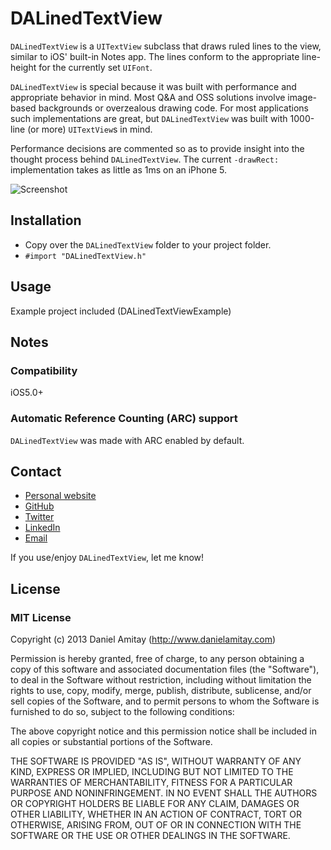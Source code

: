 # DALinedTextView

`DALinedTextView` is a `UITextView` subclass that draws ruled lines to the view, similar to iOS' built-in Notes app. The lines conform to the appropriate line-height for the currently set `UIFont`.

`DALinedTextView` is special because it was built with performance and appropriate behavior in mind. Most Q&A and OSS solutions involve image-based backgrounds or overzealous drawing code. For most applications such implementations are great, but `DALinedTextView` was built with 1000-line (or more) `UITextView`s in mind.

Performance decisions are commented so as to provide insight into the thought process behind `DALinedTextView`. The current `-drawRect:` implementation takes as little as 1ms on an iPhone 5.


![Screenshot](https://github.com/danielamitay/DALinedTextView/raw/master/screenshot.png)

## Installation

- Copy over the `DALinedTextView` folder to your project folder.
- `#import "DALinedTextView.h"`

## Usage

Example project included (DALinedTextViewExample)

## Notes

### Compatibility

iOS5.0+

### Automatic Reference Counting (ARC) support

`DALinedTextView` was made with ARC enabled by default.

## Contact

- [Personal website](http://danielamitay.com)
- [GitHub](http://github.com/danielamitay)
- [Twitter](http://twitter.com/danielamitay)
- [LinkedIn](http://www.linkedin.com/in/danielamitay)
- [Email](mailto:hello@danielamitay.com)

If you use/enjoy `DALinedTextView`, let me know!

## License

### MIT License

Copyright (c) 2013 Daniel Amitay (http://www.danielamitay.com)

Permission is hereby granted, free of charge, to any person obtaining a copy
of this software and associated documentation files (the "Software"), to deal
in the Software without restriction, including without limitation the rights
to use, copy, modify, merge, publish, distribute, sublicense, and/or sell
copies of the Software, and to permit persons to whom the Software is
furnished to do so, subject to the following conditions:

The above copyright notice and this permission notice shall be included in
all copies or substantial portions of the Software.

THE SOFTWARE IS PROVIDED "AS IS", WITHOUT WARRANTY OF ANY KIND, EXPRESS OR
IMPLIED, INCLUDING BUT NOT LIMITED TO THE WARRANTIES OF MERCHANTABILITY,
FITNESS FOR A PARTICULAR PURPOSE AND NONINFRINGEMENT. IN NO EVENT SHALL THE
AUTHORS OR COPYRIGHT HOLDERS BE LIABLE FOR ANY CLAIM, DAMAGES OR OTHER
LIABILITY, WHETHER IN AN ACTION OF CONTRACT, TORT OR OTHERWISE, ARISING FROM,
OUT OF OR IN CONNECTION WITH THE SOFTWARE OR THE USE OR OTHER DEALINGS IN
THE SOFTWARE.
